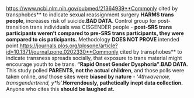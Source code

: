 https://www.ncbi.nlm.nih.gov/pubmed/21364939**Commonly cited by transphobes** to indicate sexual reassignment surgery **HARMS trans people**, increases risk of suicide.**BAD DATA**. Control group for post-transition trans individuals was CISGENDER people - **post-SRS trans participants weren’t compared to pre-SRS trans participants, they were compared to cis paticipants.** Methodology **DOES NOT PROVE** intended point.https://journals.plos.org/plosone/article?id=10.1371/journal.pone.0202330**Commonly cited by transphobes** to indicate transness spreads socially, that exposure to trans material might encourage youth to be trans. **“Rapid Onset Gender Dysphoria”**.**BAD DATA**. This study polled **PARENTS, not the actual children**, and those polls were taken online, *and* those sites were **biased by nature** - ‘*4thwavenow, transgendertrend, y\*ls*’.**Horrendously, pathetically inept data collection.** Anyone who cites this **should** **be laughed at.**